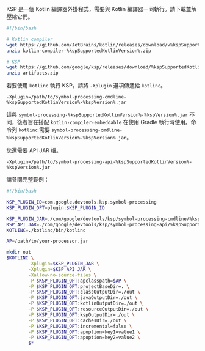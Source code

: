 [//]: # (title: 從命令列執行 KSP)

KSP 是一個 Kotlin 編譯器外掛程式，需要與 Kotlin 編譯器一同執行。請下載並解壓縮它們。

```bash
#!/bin/bash

# Kotlin compiler
wget https://github.com/JetBrains/kotlin/releases/download/v%kspSupportedKotlinVersion%/kotlin-compiler-%kspSupportedKotlinVersion%.zip
unzip kotlin-compiler-%kspSupportedKotlinVersion%.zip

# KSP
wget https://github.com/google/ksp/releases/download/%kspSupportedKotlinVersion%-%kspVersion%/artifacts.zip
unzip artifacts.zip
```

若要使用 `kotlinc` 執行 KSP，請將 `-Xplugin` 選項傳遞給 `kotlinc`。

```
-Xplugin=/path/to/symbol-processing-cmdline-%kspSupportedKotlinVersion%-%kspVersion%.jar
```

這與 `symbol-processing-%kspSupportedKotlinVersion%-%kspVersion%.jar` 不同，後者旨在搭配 `kotlin-compiler-embeddable` 在使用 Gradle 執行時使用。命令列 `kotlinc` 需要 `symbol-processing-cmdline-%kspSupportedKotlinVersion%-%kspVersion%.jar`。

您還需要 API JAR 檔。

```
-Xplugin=/path/to/symbol-processing-api-%kspSupportedKotlinVersion%-%kspVersion%.jar
```

請參閱完整範例：

```bash
#!/bin/bash

KSP_PLUGIN_ID=com.google.devtools.ksp.symbol-processing
KSP_PLUGIN_OPT=plugin:$KSP_PLUGIN_ID

KSP_PLUGIN_JAR=./com/google/devtools/ksp/symbol-processing-cmdline/%kspSupportedKotlinVersion%-%kspVersion%/symbol-processing-cmdline-%kspSupportedKotlinVersion%-%kspVersion%.jar
KSP_API_JAR=./com/google/devtools/ksp/symbol-processing-api/%kspSupportedKotlinVersion%-%kspVersion%/symbol-processing-api-%kspSupportedKotlinVersion%-%kspVersion%.jar
KOTLINC=./kotlinc/bin/kotlinc

AP=/path/to/your-processor.jar

mkdir out
$KOTLINC \
        -Xplugin=$KSP_PLUGIN_JAR \
        -Xplugin=$KSP_API_JAR \
        -Xallow-no-source-files \
        -P $KSP_PLUGIN_OPT:apclasspath=$AP \
        -P $KSP_PLUGIN_OPT:projectBaseDir=. \
        -P $KSP_PLUGIN_OPT:classOutputDir=./out \
        -P $KSP_PLUGIN_OPT:javaOutputDir=./out \
        -P $KSP_PLUGIN_OPT:kotlinOutputDir=./out \
        -P $KSP_PLUGIN_OPT:resourceOutputDir=./out \
        -P $KSP_PLUGIN_OPT:kspOutputDir=./out \
        -P $KSP_PLUGIN_OPT:cachesDir=./out \
        -P $KSP_PLUGIN_OPT:incremental=false \
        -P $KSP_PLUGIN_OPT:apoption=key1=value1 \
        -P $KSP_PLUGIN_OPT:apoption=key2=value2 \
        $*
